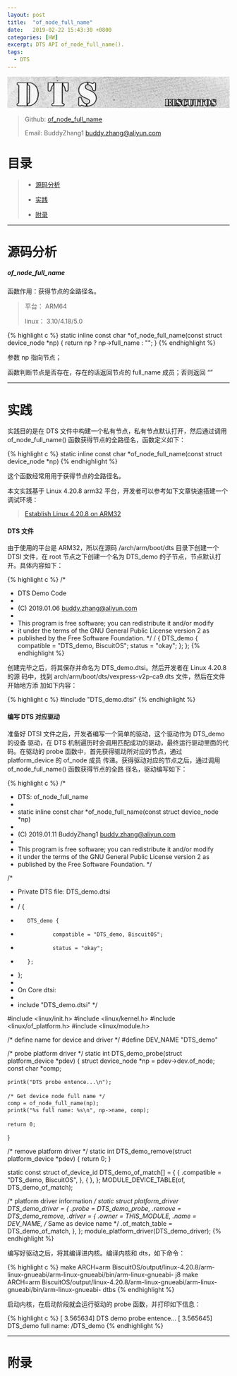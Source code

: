 ```yaml
---
layout: post
title:  "of_node_full_name"
date:   2019-02-22 15:43:30 +0800
categories: [HW]
excerpt: DTS API of_node_full_name().
tags:
  - DTS
---
```


![DTS](/assets/PDB/BiscuitOS/kernel/DEV000106.jpg)

> Github: [of_node_full_name](https://github.com/BiscuitOS/HardStack/tree/master/Device-Tree/kernel/API/of_node_full_name)
>
> Email: BuddyZhang1 <buddy.zhang@aliyun.com>

# 目录

> - [源码分析](#源码分析)
>
> - [实践](#实践)
>
> - [附录](#附录)

-----------------------------------

# <span id="源码分析">源码分析</span>

##### of_node_full_name

函数作用：获得节点的全路径名。

> 平台： ARM64
>
> linux： 3.10/4.18/5.0

{% highlight c %}
static inline const char *of_node_full_name(const struct device_node *np)
{
    return np ? np->full_name : "<no-node>";
}
{% endhighlight %}

参数 np 指向节点；

函数判断节点是否存在，存在的话返回节点的 full_name 成员；否则返回 “<no-node>”

---------------------------------------

# <span id="实践">实践</span>

实践目的是在 DTS 文件中构建一个私有节点，私有节点默认打开，然后通过调用 
of_node_full_name() 函数获得节点的全路径名，函数定义如下：

{% highlight c %}
static inline const char *of_node_full_name(const struct device_node *np)
{% endhighlight %}

这个函数经常用用于获得节点的全路径名。

本文实践基于 Linux 4.20.8 arm32 平台，开发者可以参考如下文章快速搭建一个
调试环境：

> [Establish Linux 4.20.8 on ARM32](https://biscuitos.github.io/blog/Linux-4.20.8-arm32-Usermanual/)

#### DTS 文件

由于使用的平台是 ARM32，所以在源码 /arch/arm/boot/dts 目录下创建一个 DTSI 文件，在 root 节点之下创建一个名为 DTS_demo 的子节点，节点默认打开。具体内容如下：

{% highlight c %}
/*
 * DTS Demo Code
 *
 * (C) 2019.01.06 <buddy.zhang@aliyun.com>
 *
 * This program is free software; you can redistribute it and/or modify
 * it under the terms of the GNU General Public License version 2 as
 * published by the Free Software Foundation.
 */
/ {
        DTS_demo {
                compatible = "DTS_demo, BiscuitOS";
                status = "okay";
        };
};
{% endhighlight %}

创建完毕之后，将其保存并命名为 DTS_demo.dtsi。然后开发者在 Linux 4.20.8 的源
码中，找到 arch/arm/boot/dts/vexpress-v2p-ca9.dts 文件，然后在文件开始地方添
加如下内容：

{% highlight c %}
#include "DTS_demo.dtsi"
{% endhighlight %}

#### 编写 DTS 对应驱动

准备好 DTSI 文件之后，开发者编写一个简单的驱动，这个驱动作为 DTS_demo 的设备
驱动，在 DTS 机制遍历时会调用匹配成功的驱动，最终运行驱动里面的代码。在驱动的 
probe 函数中，首先获得驱动所对应的节点，通过 platform_device 的 of_node 成员
传递。获得驱动对应的节点之后，通过调用 of_node_full_name() 函数获得节点的全路
径名，驱动编写如下：

{% highlight c %}
/*
 * DTS: of_node_full_name
 *
 * static inline const char *of_node_full_name(const struct device_node *np)
 *
 * (C) 2019.01.11 BuddyZhang1 <buddy.zhang@aliyun.com>
 *
 * This program is free software; you can redistribute it and/or modify
 * it under the terms of the GNU General Public License version 2 as
 * published by the Free Software Foundation.
 */

/*
 * Private DTS file: DTS_demo.dtsi
 *
 * / {
 *        DTS_demo {
 *                compatible = "DTS_demo, BiscuitOS";
 *                status = "okay";
 *        };
 * };
 *
 * On Core dtsi:
 *
 * include "DTS_demo.dtsi"
 */

#include <linux/init.h>
#include <linux/kernel.h>
#include <linux/of_platform.h>
#include <linux/module.h>

/* define name for device and driver */
#define DEV_NAME "DTS_demo"

/* probe platform driver */
static int DTS_demo_probe(struct platform_device *pdev)
{
    struct device_node *np = pdev->dev.of_node;
    const char *comp;

    printk("DTS probe entence...\n");

    /* Get device node full name */
    comp = of_node_full_name(np);
    printk("%s full name: %s\n", np->name, comp);

    return 0;
}

/* remove platform driver */
static int DTS_demo_remove(struct platform_device *pdev)
{
    return 0;
}

static const struct of_device_id DTS_demo_of_match[] = {
    { .compatible = "DTS_demo, BiscuitOS",  },
    { },
};
MODULE_DEVICE_TABLE(of, DTS_demo_of_match);

/* platform driver information */
static struct platform_driver DTS_demo_driver = {
    .probe  = DTS_demo_probe,
    .remove = DTS_demo_remove,
    .driver = {
        .owner = THIS_MODULE,
        .name = DEV_NAME, /* Same as device name */
        .of_match_table = DTS_demo_of_match,
    },
};
module_platform_driver(DTS_demo_driver);
{% endhighlight %}

编写好驱动之后，将其编译进内核。编译内核和 dts，如下命令：

{% highlight c %}
make ARCH=arm BiscuitOS/output/linux-4.20.8/arm-linux-gnueabi/arm-linux-gnueabi/bin/arm-linux-gnueabi- j8
make ARCH=arm BiscuitOS/output/linux-4.20.8/arm-linux-gnueabi/arm-linux-gnueabi/bin/arm-linux-gnueabi- dtbs
{% endhighlight %}

启动内核，在启动阶段就会运行驱动的 probe 函数，并打印如下信息：

{% highlight c %}
[    3.565634] DTS demo probe entence...
[    3.565645] DTS_demo full name: /DTS_demo
{% endhighlight %}

-------------------------------------------

# <span id="附录">附录</span>


